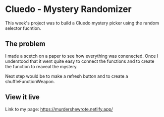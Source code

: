 # Cluedo - Mystery Randomizer

This week's project was to build a Cluedo mystery picker using the random selector fucntion.

## The problem

I made a scetch on a paper to see how everything was conenected. Once I understood that it went quite easy to connect the functions and to create the function to reaveal the mystery.

Next step would be to make a refresh button and to create a shuffleFunctionWeapon.

## View it live

Link to my page: https://murdershewrote.netlify.app/
